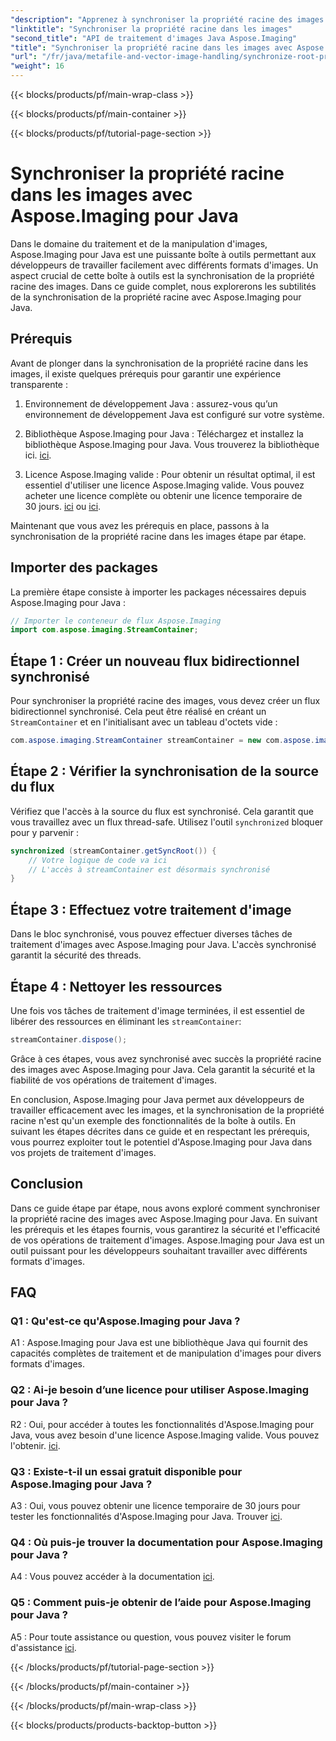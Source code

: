 ```yaml
---
"description": "Apprenez à synchroniser la propriété racine des images avec Aspose.Imaging pour Java. Assurez un traitement d'images thread-safe grâce à ce guide étape par étape."
"linktitle": "Synchroniser la propriété racine dans les images"
"second_title": "API de traitement d'images Java Aspose.Imaging"
"title": "Synchroniser la propriété racine dans les images avec Aspose.Imaging pour Java"
"url": "/fr/java/metafile-and-vector-image-handling/synchronize-root-property-in-images/"
"weight": 16
---
```


{{< blocks/products/pf/main-wrap-class >}}

{{< blocks/products/pf/main-container >}}

{{< blocks/products/pf/tutorial-page-section >}}

# Synchroniser la propriété racine dans les images avec Aspose.Imaging pour Java

Dans le domaine du traitement et de la manipulation d'images, Aspose.Imaging pour Java est une puissante boîte à outils permettant aux développeurs de travailler facilement avec différents formats d'images. Un aspect crucial de cette boîte à outils est la synchronisation de la propriété racine des images. Dans ce guide complet, nous explorerons les subtilités de la synchronisation de la propriété racine avec Aspose.Imaging pour Java.

## Prérequis

Avant de plonger dans la synchronisation de la propriété racine dans les images, il existe quelques prérequis pour garantir une expérience transparente :

1. Environnement de développement Java : assurez-vous qu’un environnement de développement Java est configuré sur votre système.

2. Bibliothèque Aspose.Imaging pour Java : Téléchargez et installez la bibliothèque Aspose.Imaging pour Java. Vous trouverez la bibliothèque ici. [ici](https://releases.aspose.com/imaging/java/).

3. Licence Aspose.Imaging valide : Pour obtenir un résultat optimal, il est essentiel d'utiliser une licence Aspose.Imaging valide. Vous pouvez acheter une licence complète ou obtenir une licence temporaire de 30 jours. [ici](https://purchase.aspose.com/buy) ou [ici](https://purchase.aspose.com/temporary-license/).

Maintenant que vous avez les prérequis en place, passons à la synchronisation de la propriété racine dans les images étape par étape.

## Importer des packages

La première étape consiste à importer les packages nécessaires depuis Aspose.Imaging pour Java :

```java
// Importer le conteneur de flux Aspose.Imaging
import com.aspose.imaging.StreamContainer;
```

## Étape 1 : Créer un nouveau flux bidirectionnel synchronisé

Pour synchroniser la propriété racine des images, vous devez créer un flux bidirectionnel synchronisé. Cela peut être réalisé en créant un `StreamContainer` et en l'initialisant avec un tableau d'octets vide :

```java
com.aspose.imaging.StreamContainer streamContainer = new com.aspose.imaging.StreamContainer(new java.io.ByteArrayInputStream(new byte[0]));
```

## Étape 2 : Vérifier la synchronisation de la source du flux

Vérifiez que l'accès à la source du flux est synchronisé. Cela garantit que vous travaillez avec un flux thread-safe. Utilisez l'outil `synchronized` bloquer pour y parvenir :

```java
synchronized (streamContainer.getSyncRoot()) {
    // Votre logique de code va ici
    // L'accès à streamContainer est désormais synchronisé
}
```

## Étape 3 : Effectuez votre traitement d'image

Dans le bloc synchronisé, vous pouvez effectuer diverses tâches de traitement d'images avec Aspose.Imaging pour Java. L'accès synchronisé garantit la sécurité des threads.

## Étape 4 : Nettoyer les ressources

Une fois vos tâches de traitement d'image terminées, il est essentiel de libérer des ressources en éliminant les `streamContainer`:

```java
streamContainer.dispose();
```

Grâce à ces étapes, vous avez synchronisé avec succès la propriété racine des images avec Aspose.Imaging pour Java. Cela garantit la sécurité et la fiabilité de vos opérations de traitement d'images.

En conclusion, Aspose.Imaging pour Java permet aux développeurs de travailler efficacement avec les images, et la synchronisation de la propriété racine n'est qu'un exemple des fonctionnalités de la boîte à outils. En suivant les étapes décrites dans ce guide et en respectant les prérequis, vous pourrez exploiter tout le potentiel d'Aspose.Imaging pour Java dans vos projets de traitement d'images.

## Conclusion

Dans ce guide étape par étape, nous avons exploré comment synchroniser la propriété racine des images avec Aspose.Imaging pour Java. En suivant les prérequis et les étapes fournis, vous garantirez la sécurité et l'efficacité de vos opérations de traitement d'images. Aspose.Imaging pour Java est un outil puissant pour les développeurs souhaitant travailler avec différents formats d'images.

## FAQ

### Q1 : Qu'est-ce qu'Aspose.Imaging pour Java ?

A1 : Aspose.Imaging pour Java est une bibliothèque Java qui fournit des capacités complètes de traitement et de manipulation d'images pour divers formats d'images.

### Q2 : Ai-je besoin d’une licence pour utiliser Aspose.Imaging pour Java ?

R2 : Oui, pour accéder à toutes les fonctionnalités d'Aspose.Imaging pour Java, vous avez besoin d'une licence Aspose.Imaging valide. Vous pouvez l'obtenir. [ici](https://purchase.aspose.com/buy).

### Q3 : Existe-t-il un essai gratuit disponible pour Aspose.Imaging pour Java ?

A3 : Oui, vous pouvez obtenir une licence temporaire de 30 jours pour tester les fonctionnalités d'Aspose.Imaging pour Java. Trouver [ici](https://purchase.aspose.com/temporary-license/).

### Q4 : Où puis-je trouver la documentation pour Aspose.Imaging pour Java ?

A4 : Vous pouvez accéder à la documentation [ici](https://reference.aspose.com/imaging/java/).

### Q5 : Comment puis-je obtenir de l’aide pour Aspose.Imaging pour Java ?

A5 : Pour toute assistance ou question, vous pouvez visiter le forum d'assistance [ici](https://forum.aspose.com/).

{{< /blocks/products/pf/tutorial-page-section >}}

{{< /blocks/products/pf/main-container >}}

{{< /blocks/products/pf/main-wrap-class >}}

{{< blocks/products/products-backtop-button >}}